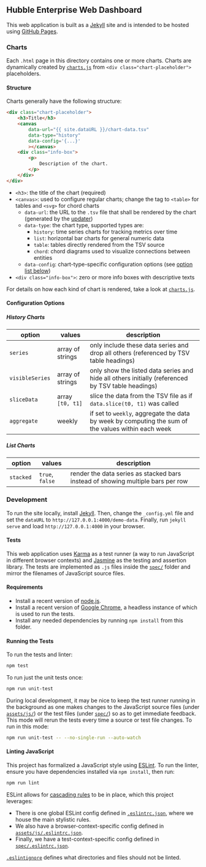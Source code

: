 ## Hubble Enterprise Web Dashboard

This web application is built as a [Jekyll](https://jekyllrb.com/) site and is intended to be hosted using [GitHub Pages](https://pages.github.com/).

### Charts

Each `.html` page in this directory contains one or more charts.
Charts are dynamically created by [`charts.js`](assets/js/charts.js) from `<div class="chart-placeholder">` placeholders.

#### Structure

Charts generally have the following structure:

```html
<div class="chart-placeholder">
	<h3>Title</h3>
	<canvas
		data-url="{{ site.dataURL }}/chart-data.tsv"
		data-type="history"
		data-config='{...}'
		></canvas>
	<div class="info-box">
		<p>
			Description of the chart.
		</p>
	</div>
</div>
```

- `<h3>`: the title of the chart (required)
- `<canvas>`: used to configure regular charts; change the tag to `<table>` for tables and `<svg>` for chord charts
  - `data-url`: the URL to the `.tsv` file that shall be rendered by the chart (generated by the [updater](../updater/README.md))
  - `data-type`: the chart type, supported types are:
    - `history`: time series charts for tracking metrics over time
    - `list`: horizontal bar charts for general numeric data
    - `table`: tables directly rendered from the TSV source
    - `chord`: chord diagrams used to visualize connections between entities
  - `data-config`: chart-type-specific configuration options (see [option list below](#configuration-options))
- `<div class="info-box">`: zero or more info boxes with descriptive texts

For details on how each kind of chart is rendered, take a look at [`charts.js`](assets/js/charts.js).

#### Configuration Options

##### History Charts

| option | values | description |
|---|---|---|
| `series ` | array of strings | only include these data series and drop all others (referenced by TSV table headings) |
| `visibleSeries ` | array of strings | only show the listed data series and hide all others initially (referenced by TSV table headings) |
| `sliceData ` | array `[t0, t1]` | slice the data from the TSV file as if `data.slice(t0, t1)` was called |
| `aggregate ` | weekly | if set to `weekly`, aggregate the data by week by computing the sum of the values within each week |

##### List Charts

| option | values | description |
|---|---|---|
| `stacked ` | `true`, `false` | render the data series as stacked bars instead of showing multiple bars per row |

### Development

To run the site locally, install [Jekyll](https://jekyllrb.com/).
Then, change the `_config.yml` file and set the `dataURL` to `http://127.0.0.1:4000/demo-data`.
Finally, run `jekyll serve` and load `http://127.0.0.1:4000` in your browser.

#### Tests

This web application uses [Karma](https://karma-runner.github.io) as a test runner (a way to run JavaScript in different browser contexts) and [Jasmine](https://jasmine.github.io) as the testing and assertion library.
The tests are implemented as `.js` files inside the [`spec/`](spec/) folder and mirror the filenames of JavaScript source files.

#### Requirements

- Install a recent version of [node.js](https://nodejs.org).
- Install a recent version of [Google Chrome](https://www.google.com/chrome/), a headless instance of which is used to run the tests.
- Install any needed dependencies by running `npm install` from this folder.

#### Running the Tests

To run the tests and linter:

```sh
npm test
```

To run just the unit tests once:

```sh
npm run unit-test
```

During local development, it may be nice to keep the test runner running in the background as one makes changes to the JavaScript source files (under [`assets/js/`](assets/js)) or the test files (under [`spec/`](spec/)) so as to get immediate feedback.
This mode will rerun the tests every time a source or test file changes.
To run in this mode:

```sh
npm run unit-test -- --no-single-run --auto-watch
```

#### Linting JavaScript

This project has formalized a JavaScript style using [ESLint](https://eslint.org).
To run the linter, ensure you have dependencies installed via `npm install`, then run:

```sh
npm run lint
```

ESLint allows for [cascading rules](https://eslint.org/docs/user-guide/configuring#configuration-cascading-and-hierarchy) to be in place, which this project leverages:

- There is one global ESLint config defined in [`.eslintrc.json`](.eslintrc.json), where we house the main stylistic rules.
- We also have a browser-context-specific config defined in [`assets/js/.eslintrc.json`](assets/js/.eslintrc.json).
- Finally, we have a test-context-specific config defined in [`spec/.eslintrc.json`](spec/.eslintrc.json).

[`.eslintignore`](.eslintignore) defines what directories and files should not be linted.
